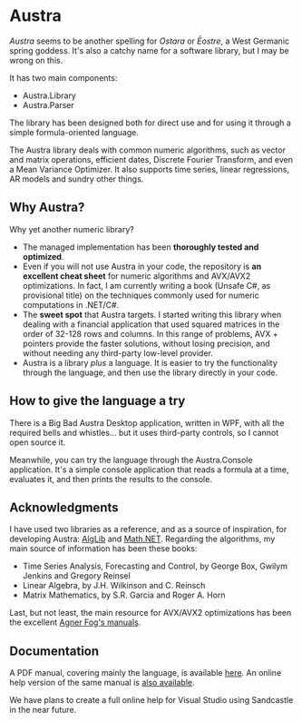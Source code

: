 ﻿# Austra

*Austra* seems to be another spelling for *Ostara* or *Ēostre*, a West Germanic spring goddess. It's also a catchy name for a software library, but I may be wrong on this.

It has two main components:
* Austra.Library
* Austra.Parser

The library has been designed both for direct use and for using it through a simple formula-oriented language.

The Austra library deals with common numeric algorithms, such as vector and matrix operations, efficient dates, Discrete Fourier Transform, and even a Mean Variance Optimizer. It also supports time series, linear regressions, AR models and sundry other things.

## Why Austra?

Why yet another numeric library?
* The managed implementation has been __thoroughly tested and optimized__.
* Even if you will not use Austra in your code, the repository is __an excellent cheat sheet__ for numeric algorithms and AVX/AVX2 optimizations. In fact, I am currently writing a book (Unsafe C#, as provisional title) on the techniques commonly used for numeric computations in .NET/C#.
* The __sweet spot__ that Austra targets. I started writing this library when dealing with a financial application that used squared matrices in the order of 32-128 rows and columns. In this range of problems, AVX + pointers provide the faster solutions, without losing precision, and without needing any third-party low-level provider.
* Austra is a library _plus_ a language. It is easier to try the functionality through the language, and then use the library directly in your code.

## How to give the language a try

There is a Big Bad Austra Desktop application, written in WPF, with all the required bells and whistles... but it uses third-party controls, so I cannot open source it.

Meanwhile, you can try the language through the Austra.Console application. It's a simple console application that reads a formula at a time, evaluates it, and then prints the results to the console.

## Acknowledgments

I have used two libraries as a reference, and as a source of inspiration, for developing Austra: [AlgLib](https://www.alglib.net/) and [Math.NET](https://numerics.mathdotnet.com/). Regarding the algorithms, my main source of information has been these books:
* Time Series Analysis, Forecasting and Control, by George Box, Gwilym Jenkins and Gregory Reinsel* Linear Algebra, by J.H. Wilkinson and C. Reinsch
* Matrix Mathematics, by S.R. Garcia and Roger A. Horn

Last, but not least, the main resource for AVX/AVX2 optimizations has been the excellent [Agner Fog's manuals](https://www.agner.org/optimize/).

## Documentation

A PDF manual, covering mainly the language, is available [here](https://marteens.com/austra/austra.pdf). An online help version of the same manual is [also available](https://marteens.com/austra/).

We have plans to create a full online help for Visual Studio using Sandcastle in the near future.
